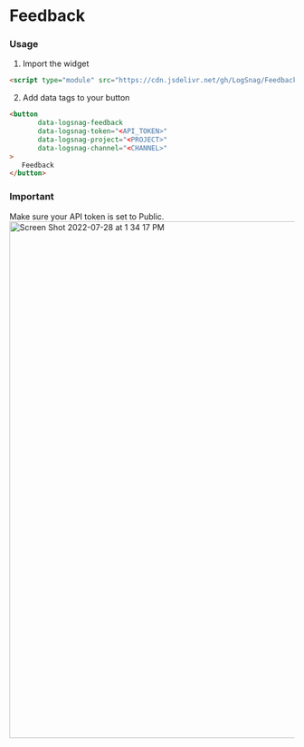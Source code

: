 # Feedback

### Usage 

1. Import the widget
```html
<script type="module" src="https://cdn.jsdelivr.net/gh/LogSnag/Feedback@main/dist/feedback.umd.js"></script>
 ```
 
 
 2. Add data tags to your button
 ```html
<button
        data-logsnag-feedback
        data-logsnag-token="<API_TOKEN>"
        data-logsnag-project="<PROJECT>"
        data-logsnag-channel="<CHANNEL>"
>
    Feedback
</button>
 ```
 
 ### Important
 Make sure your API token is set to Public.
 <img width="912" alt="Screen Shot 2022-07-28 at 1 34 17 PM" src="https://user-images.githubusercontent.com/23535123/181601494-93396b89-67da-4538-b535-557b68af12d3.png">
